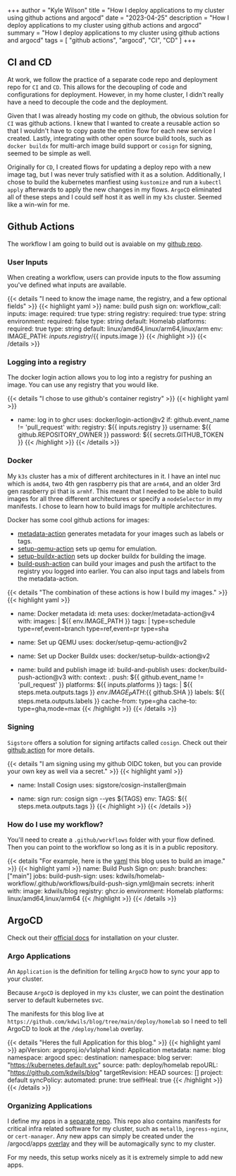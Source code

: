 +++
author = "Kyle Wilson"
title = "How I deploy applications to my cluster using github actions and argocd"
date = "2023-04-25"
description = "How I deploy applications to my cluster using github actions and argocd"
summary = "How I deploy applications to my cluster using github actions and argocd"
tags = [
    "github actions",
    "argocd",
    "CI",
    "CD"
]
+++

## CI and CD

At work, we follow the practice of a separate code repo and deployment repo for `CI` and `CD`. This allows for the decoupling of code and configurations for deployment. However, in my home cluster, I didn't really have a need to decouple the code and the deployment.

Given that I was already hosting my code on github, the obvious solution for `CI` was github actions. I knew that I wanted to create a reusable action so that I wouldn't have to copy paste the entire flow for each new service I created. Lastly, integrating with other open source build tools, such as `docker buildx` for multi-arch image build support or `cosign` for signing, seemed to be simple as well.

Originally for `CD`, I created flows for updating a deploy repo with a new image tag, but I was never truly satisfied with it as a solution. Additionally, I chose to build the kubernetes manfiest using `kustomize` and run a `kubectl apply` afterwards to apply the new changes in my flows. `ArgoCD` eliminated all of these steps and I could self host it as well in my `k3s` cluster. Seemed like a win-win for me. 

## Github Actions

The workflow I am going to build out is avaiable on my [github repo](https://github.com/kdwils/homelab-workflow/blob/main/.github/workflows/build-push-sign.yml).

### User Inputs

When creating a workflow, users can provide inputs to the flow assuming you've defined what inputs are available.

{{< details "I need to know the image name, the registry, and a few optional fields" >}}
{{< highlight yaml >}}
name: build push sign
on:
  workflow_call:
    inputs:
      image:
        required: true
        type: string
      registry:
        required: true
        type: string
      environment:
        required: false
        type: string
        default: Homelab
      platforms:
        required: true
        type: string
        default: linux/amd64,linux/arm64,linux/arm
env:
  IMAGE_PATH: ${{ inputs.registry }}/${{ inputs.image }}
{{< /highlight >}}
{{< /details >}}

### Logging into a registry
The docker login action allows you to log into a registry for pushing an image. You can use any registry that you would like.

{{< details "I chose to use github's container registry" >}}
{{< highlight yaml >}}
- name: log in to ghcr
  uses: docker/login-action@v2
  if: github.event_name != 'pull_request'
  with:
    registry: ${{ inputs.registry }}
    username: ${{ github.REPOSITORY_OWNER }}
    password: ${{ secrets.GITHUB_TOKEN }}
{{< /highlight >}}
{{< /details >}}

### Docker

My `k3s` cluster has a mix of different architectures in it. I have an intel nuc which is `amd64`, two 4th gen raspberry pis that are `arm64`, and an older 3rd gen raspberry pi that is `armhf`. This meant that I needed to be able to build images for all three different architectures or specify a `nodeSelector` in my manifests. I chose to learn how to build imags for multiple architectures.

Docker has some cool github actions for images:

* [metadata-action](https://github.com/docker/metadata-action) generates metadata for your images such as labels or tags.
* [setup-qemu-action](https://github.com/docker/setup-qemu-action) sets up qemu for emulation.
* [setup-buildx-action](https://github.com/docker/setup-buildx-action) sets up docker buildx for building the image.
* [build-push-action](https://github.com/docker/build-push-action) can build your images and push the artifact to the registry you logged into earlier. You can also input tags and labels from the metadata-action.

{{< details "The combination of these actions is how I build my images." >}}
{{< highlight yaml >}}
- name: Docker metadata
id: meta
uses: docker/metadata-action@v4
with:
    images: |
    ${{ env.IMAGE_PATH }}
    tags: |
    type=schedule
    type=ref,event=branch
    type=ref,event=pr
    type=sha

- name: Set up QEMU
uses: docker/setup-qemu-action@v2

- name: Set up Docker Buildx
uses: docker/setup-buildx-action@v2

- name: build and publish image
id: build-and-publish
uses: docker/build-push-action@v3
with:
    context: .
    push: ${{ github.event_name != 'pull_request' }}
    platforms: ${{ inputs.platforms }}
    tags: |
    ${{ steps.meta.outputs.tags }}
    ${{ env.IMAGE_PATH }}:${{ github.SHA }}
    labels: ${{ steps.meta.outputs.labels }}
    cache-from: type=gha
    cache-to: type=gha,mode=max
{{< /highlight >}}
{{< /details >}}

### Signing
`Sigstore` offers a solution for signing artifacts called `cosign`. Check out their [github action](https://github.com/sigstore/cosign-installer#cosign-installer-github-action) for more details.

{{< details "I am signing using my github OIDC token, but you can provide your own key as well via a secret." >}}
{{< highlight yaml >}}
- name: Install Cosign
  uses: sigstore/cosign-installer@main

- name: sign
  run: cosign sign --yes ${TAGS}
  env:
    TAGS: ${{ steps.meta.outputs.tags }}
{{< /highlight >}}
{{< /details >}}


### How do I use my workflow?

You'll need to create a `.github/workflows` folder with your flow defined. Then you can point to the workflow so long as it is in a public repository.

{{< details "For example, here is the [yaml](https://github.com/kdwils/blog/blob/main/.github/workflows/ci.yaml) this blog uses to build an image." >}}
{{< highlight yaml >}}
name: Build Push Sign
on:
  push:
    branches: ["main"]
jobs:
  build-push-sign:
    uses: kdwils/homelab-workflow/.github/workflows/build-push-sign.yml@main
    secrets: inherit
    with:
      image: kdwils/blog
      registry: ghcr.io
      environment: Homelab
      platforms: linux/amd64,linux/arm64
{{< /highlight >}}
{{< /details >}}


## ArgoCD

Check out their [official docs](https://argo-cd.readthedocs.io/en/stable/operator-manual/installation/) for installation on your cluster. 

### Argo Applications

An `Application` is the definition for telling `ArgoCD` how to sync your app to your cluster.

Because `ArgoCD` is deployed in my `k3s` cluster, we can point the destination server to default kubernetes svc.

The manifests for this blog live at `https://github.com/kdwils/blog/tree/main/deploy/homelab` so I need to tell ArgoCD to look at the `/deploy/homelab` overlay.

{{< details "Heres the full Application for this blog." >}}
{{< highlight yaml >}}
apiVersion: argoproj.io/v1alpha1
kind: Application
metadata:
  name: blog
  namespace: argocd
spec:
  destination:
    namespace: blog
    server: "https://kubernetes.default.svc"
  source:
    path: deploy/homelab
    repoURL: "https://github.com/kdwils/blog"
    targetRevision: HEAD
  sources: []
  project: default
  syncPolicy:
    automated:
      prune: true
      selfHeal: true
{{< /highlight >}}
{{< /details >}}

### Organizing Applications

I define my apps in a [separate repo](https://github.com/kdwils/homelab). This repo also contains manifests for critical infra related software for my cluster, such as `metallb`, `ingress-nginx`, or `cert-manager`. Any new apps can simply be created under the /argocd/apps [overlay](https://github.com/kdwils/homelab/tree/main/argocd/apps) and they will be automagically sync to my cluster.

For my needs, this setup works nicely as it is extremely simple to add new apps.